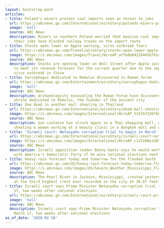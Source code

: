 ```yaml
---
layout: bootstrap-post
articles:
- title: Poland's miners protest coal imports seen as threat to jobs
  url: https://abcnews.go.com/International/wireStory/polands-miners-protest-coal-imports-threat-jobs-69047408
  image: 'null'
  source: ABC News
  description: Miners in southern Poland worried that massive coal imports will eliminate
    their jobs have blocked railway tracks on the import route
- title: Stocks open lower on Apple warning, virus outbreak fears
  url: https://abcnews.go.com/Travel/wireStory/stocks-open-lower-apple-warning-virus-outbreak-fears-69047349
  image: https://s.abcnews.com/images/Travel/WireAP_affe8b042284456781c1a54ce1aad0b7_16x9_992.jpg
  source: ABC News
  description: Stocks are opening lower on Wall Street after Apple said it would fail
    to meet its revenue forecast for the current quarter due to the impact of the
    virus outbreak in China
- title: Sarcophagus dedicated to Romulus discovered in Roman forum
  url: https://abcnews.go.com/Entertainment/wireStory/sarcophagus-dedicated-romulus-discovered-roman-forum-69047206
  image: 'null'
  source: ABC News
  description: Archaeologists excavating the Roman Forum have discovered an underground
    shrine dedicated to Romulus, the founder of the ancient city
- title: One dead in another mall shooting in Thailand
  url: https://abcnews.go.com/International/wireStory/dead-mall-shooting-thailand-69046823
  image: https://s.abcnews.com/images/International/WireAP_5157b72367bb4d8c8e584b335be312c3_16x9_992.jpg
  source: ABC News
  description: Gun violence has struck again in a Thai shopping mall, with a man fatally
    shooting a woman working at a beauty clinic in a Bangkok mall and wounding another
- title: 'Israeli court: Netanyahu corruption trial to begin in March'
  url: https://abcnews.go.com/International/wireStory/israeli-court-netanyahu-corruption-trial-begin-march-69046600
  image: https://s.abcnews.com/images/International/WireAP_c137e08e148541ffb91011b616bc18bc_16x9_992.jpg
  source: ABC News
  description: Israeli opposition leader Benny Gantz says he would work to mend ties
    with America's Democratic Party if he wins national elections next month
- title: Heavy rain forecast today and tomorrow for the flooded South
  url: https://abcnews.go.com/US/heavy-rain-forecast-today-tomorrow-flooded-south/story?id=69046225
  image: https://s.abcnews.com/images/US/Severe_Weather_Mississippi_Floods_hpMain_20200218-085837_16x9_992.jpg
  source: ABC News
  description: The Pearl River in Jackson, Mississippi, crested yesterday morning
    at the third highest crest ever recorded in the city at 36.67 feet.
- title: Israeli court says Prime Minister Netanyahu corruption trial to begin March
    17, two weeks after national elections
  url: https://abcnews.go.com/International/wireStory/israeli-court-prime-minister-netanyahu-corruption-trial-begin-69046226
  image: 'null'
  source: ABC News
  description: Israeli court says Prime Minister Netanyahu corruption trial to begin
    March 17, two weeks after national elections
as_of_date: '2020-02-18'
---
```


